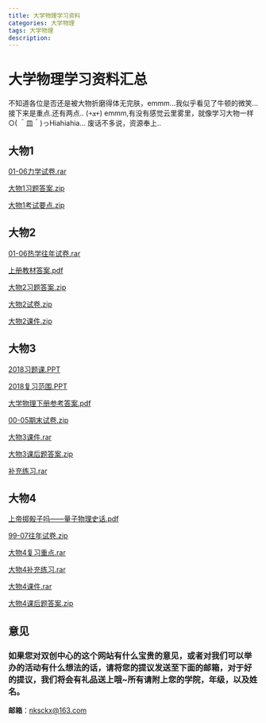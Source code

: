 ```yaml
---
title: 大学物理学习资料
categories: 大学物理
tags: 大学物理
description: 
---
```


# 大学物理学习资料汇总

不知道各位是否还是被大物折磨得体无完肤，emmm…我似乎看见了牛顿的微笑…
接下来是重点.还有两点.. (￫ܫ￩)
emmm,有没有感觉云里雾里，就像学习大物一样○( ＾皿＾)っHiahiahia…
废话不多说，资源奉上..

<!--more-->


## 大物1

[01-06力学试卷.rar](https://gitee.com/nksckx/daxuewuli/raw/master/01-06力学试卷.rar)

[大物1习题答案.zip](https://gitee.com/nksckx/daxuewuli/raw/master/大物1习题答案.zip)

[大物1考试要点.zip](https://gitee.com/nksckx/daxuewuli/raw/master/大物1考试要点.zip)


## 大物2

[01-06热学往年试卷.rar](https://gitee.com/nksckx/daxuewuli/raw/master/01-06热学往年试卷.rar)

[上册教材答案.pdf](https://gitee.com/nksckx/daxuewuli/raw/master/上册教材答案.pdf)

[大物2习题答案.zip](https://gitee.com/nksckx/daxuewuli/raw/master/大物2习题答案.zip)

[大物2试卷.zip](https://gitee.com/nksckx/daxuewuli/raw/master/大物2试卷.zip)

[大物2课件.zip](https://gitee.com/nksckx/daxuewuli/raw/master/大物2课件.zip)

## 大物3

[2018习题课.PPT](https://gitee.com/nksckx/daxuewuli/raw/master/2018习题课.PPT)

[2018复习范围.PPT](https://gitee.com/nksckx/daxuewuli/raw/master/2018复习范围.PPT)

[大学物理下册参考答案.pdf](https://gitee.com/nksckx/daxuewuli/raw/master/大学物理下册参考答案.pdf)


[00-05期末试卷.zip](https://gitee.com/nksckx/daxuewuli/raw/master/大物3%2000-05期末试卷.zip)

[大物3课件.rar](https://gitee.com/nksckx/daxuewuli/raw/master/大物3课件.rar)

[大物3课后题答案.zip](https://gitee.com/nksckx/daxuewuli/raw/master/大物3课后题答案.zip)

[补充练习.rar](https://gitee.com/nksckx/daxuewuli/raw/master/补充练习.rar)

## 大物4

[上帝掷骰子吗——量子物理史话.pdf](https://gitee.com/nksckx/daxuewuli/raw/master/上帝掷骰子吗——量子物理史话.pdf)

[99-07往年试卷.zip](https://gitee.com/nksckx/daxuewuli/raw/master/大物4%99-07往年试卷.zip)

[大物4复习重点.rar](https://gitee.com/nksckx/daxuewuli/raw/master/大物4复习重点.rar)

[大物4补充练习.rar](https://gitee.com/nksckx/daxuewuli/raw/master/大物4补充练习.rar)

[大物4课件.rar](https://gitee.com/nksckx/daxuewuli/raw/master/大物4课件.rar)

[大物4课后题答案.zip](https://gitee.com/nksckx/daxuewuli/raw/master/大物4课后题答案.zip)

## 意见

### 如果您对双创中心的这个网站有什么宝贵的意见，或者对我们可以举办的活动有什么想法的话，请将您的提议发送至下面的邮箱，对于好的提议，我们将会有礼品送上哦~所有请附上您的学院，年级，以及姓名。

**邮箱**：nksckx@163.com
